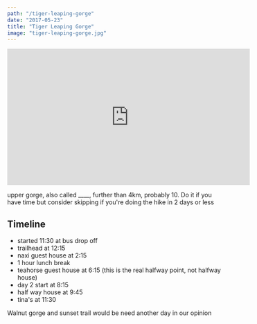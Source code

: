 ```yaml
---
path: "/tiger-leaping-gorge"
date: "2017-05-23"
title: "Tiger Leaping Gorge"
image: "tiger-leaping-gorge.jpg"
---
```


<iframe width="560" height="315" src="https://www.youtube.com/embed/KI779jCEEWM?rel=0&amp;showinfo=0" frameborder="0" gesture="media" allow="encrypted-media" allowfullscreen></iframe>
<br>

upper gorge, also called ____, further than 4km, probably 10. Do it if you have time but consider skipping if you're doing the hike in 2 days or less

Timeline
--------
* started 11:30 at bus drop off
* trailhead at 12:15
* naxi guest house at 2:15
* 1 hour lunch break
* teahorse guest house at 6:15 (this is the real halfway point, not halfway house)
* day 2 start at 8:15
* half way house at 9:45
* tina's at 11:30

Walnut gorge and sunset trail would be need another day in our opinion
